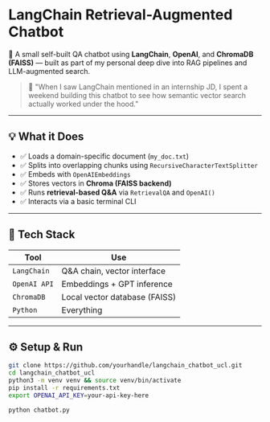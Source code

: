 # LangChain Retrieval-Augmented Chatbot

🚀 A small self-built QA chatbot using **LangChain**, **OpenAI**, and **ChromaDB (FAISS)** — built as part of my personal deep dive into RAG pipelines and LLM-augmented search.

> 🧪 "When I saw LangChain mentioned in an internship JD, I spent a weekend building this chatbot to see how semantic vector search actually worked under the hood."

---

## 💡 What it Does

- ✅ Loads a domain-specific document (`my_doc.txt`)
- ✅ Splits into overlapping chunks using `RecursiveCharacterTextSplitter`
- ✅ Embeds with `OpenAIEmbeddings`
- ✅ Stores vectors in **Chroma (FAISS backend)**
- ✅ Runs **retrieval-based Q&A** via `RetrievalQA` and `OpenAI()`
- ✅ Interacts via a basic terminal CLI

---

## 🧰 Tech Stack

| Tool        | Use                    |
|-------------|-------------------------|
| `LangChain` | Q&A chain, vector interface |
| `OpenAI API` | Embeddings + GPT inference |
| `ChromaDB`  | Local vector database (FAISS) |
| `Python`    | Everything |

---

## ⚙️ Setup & Run

```bash
git clone https://github.com/yourhandle/langchain_chatbot_ucl.git
cd langchain_chatbot_ucl
python3 -m venv venv && source venv/bin/activate
pip install -r requirements.txt
export OPENAI_API_KEY=your-api-key-here

python chatbot.py
